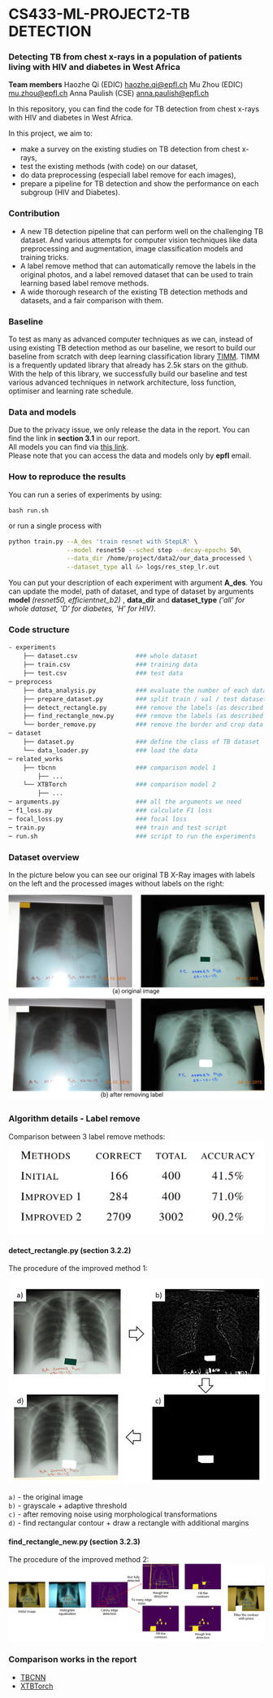 # CS433-ML-PROJECT2-TB DETECTION

### Detecting TB from chest x-rays in a population of patients living with HIV and diabetes in West Africa

**Team members**
Haozhe Qi (EDIC) <haozhe.qi@epfl.ch>
Mu Zhou (EDIC) <mu.zhou@epfl.ch>
Anna Paulish (CSE) <anna.paulish@epfl.ch>

In this repository, you can find the code for TB detection from chest x-rays with HIV and diabetes in West Africa. 

In this project, we aim to:
- make a survey on the existing studies on TB detection from chest x-rays,
- test the existing methods (with code) on our dataset,
- do data preprocessing (especiall label remove for each images),
- prepare a pipeline for TB detection and show the performance on each subgroup (HIV and Diabetes).


### Contribution
- A new TB detection pipeline that can perform well on the challenging TB dataset. And various attempts for computer vision techniques like data preprocessing and augmentation, image classification models and training tricks.
- A label remove method that can automatically remove the labels in the original photos, and a label removed dataset that can be used to train learning based label remove methods.
- A wide thorough research of the existing TB detection methods and datasets, and a fair comparison with them.

### Baseline
To test as many as advanced computer techniques as we can, instead of using existing TB detection method as our baseline, we resort to build our baseline from scratch with deep learning classification library [TIMM](https://github.com/rwightman/pytorch-image-models). TIMM is a frequently updated library that already has 2.5k stars on the github. With the help of this library, we successfully build our baseline and test various advanced techniques in network architecture, loss function, optimiser and learning rate schedule.


### Data and models
Due to the privacy issue, we only release the data in the report. You can find the link in **section 3.1** in our report. \
All models you can find via [this link]( https://drive.google.com/drive/folders/1uWRxf4REA1D_d-jD3GN9xItkkQrYA_En?usp=sharing). \
Please note that you can access the data and models only by __epfl__ email. 

### How to reproduce the results

You can run a series of experiments by using:
```
bash run.sh
```
or run a single process with
```sh
python train.py --A_des 'train resnet with StepLR' \
                --model resnet50 --sched step --decay-epochs 50\
                --data_dir /home/project/data2/our_data_processed \
                --dataset_type all &> logs/res_step_lr.out
```
You can put your description of each experiment with argument **A_des**. You can update the model, path of dataset, and type of dataset by arguments **model** *(resnet50, efficientnet_b2)* , **data_dir** and **dataset_type** *('all' for whole dataset, 'D' for diabetes, 'H' for HIV)*.


### Code structure

```sh
- experiments
    ├── dataset.csv                ### whole dataset
    ├── train.csv                  ### training data
    ├── test.csv                   ### test data
─ preprocess                  
    ├── data_analysis.py           ### evaluate the number of each dataset
    ├── prepare_dataset.py         ### split train / val / test dataset
    ├── detect_rectangle.py        ### remove the labels (as described in report section 3.2.2 - improved method 1)
    ├── find_rectangle_new.py      ### remove the labels (as described in report section 3.2.3 - improved method 2)
    └── border_remove.py           ### remove the border and crop data (as described in section 3.3.1)
─ dataset  
    ├── dataset.py                 ### define the class of TB dataset
    └── data_loader.py             ### load the data
─ related_works
    ├── tbcnn                      ### comparison model 1
        ├── ...
    └── XTBTorch                   ### comparison model 2
        ├── ...
─ arguments.py                     ### all the arguments we need 
─ f1_loss.py                       ### calculate F1 loss
─ focal_loss.py                    ### focal loss
─ train.py                         ### train and test script
─ run.sh                           ### script to run the experiments
```
### Dataset overview
In the picture below you can see our original TB X-Ray images with labels on the left and the processed images without labels on the right:

![dataset](./figs/dataset.png) </br>

### Algorithm details - Label remove

Comparison between 3 label remove methods: 
![remove1](./figs/table_remove.PNG) </br>
#### detect_rectangle.py (section 3.2.2)
The procedure of the improved method 1:
</br>

![remove1](./figs/imp_method1.PNG)

`a)` - the original image </br>
`b)` - grayscale + adaptive threshold </br>
`c)` - after removing noise using morphological transformations </br>
`d)` - find rectangular contour + draw a rectangle with additional margins </br>

#### find_rectangle_new.py (section 3.2.3)
The procedure of the improved method 2:
![remove2](./figs/rec_detection.png)


### Comparison works in the report

- [TBCNN](https://github.com/frapa/tbcnn) 
- [XTBTorch](https://github.com/frapa/tbcnn)
